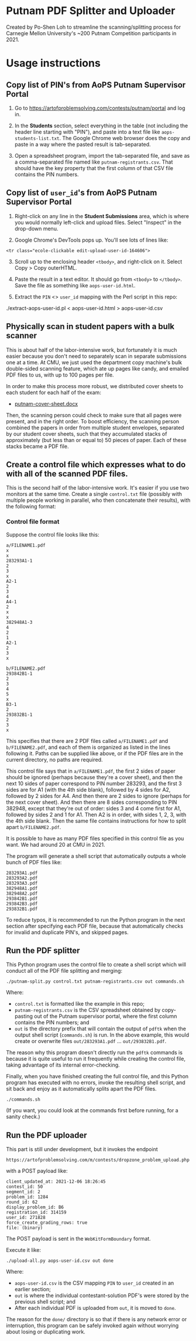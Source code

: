 # Putnam PDF Splitter and Uploader

Created by Po-Shen Loh to streamline the scanning/splitting process for
Carnegie Mellon University's ~200 Putnam Competition participants in 2021.

# Usage instructions

## Copy list of PIN's from AoPS Putnam Supervisor Portal

1. Go to https://artofproblemsolving.com/contests/putnam/portal and log in.

2. In the **Students** section, select everything in the table (not
   including the header line starting with "PIN"), and paste into a text
   file like `aops-students-list.txt`. The Google Chrome web browser does
   the copy and paste in a way where the pasted result is tab-separated.

3. Open a spreadsheet program, import the tab-separated file, and save as a
   comma-separated file named like `putnam-registrants.csv`. That should
   have the key property that the first column of that CSV file contains
   the PIN numbers. 

## Copy list of `user_id`'s from AoPS Putnam Supervisor Portal

1. Right-click on any line in the **Student Submissions** area, which is
   where you would normally left-click and upload files. Select "Inspect"
   in the drop-down menu.

2. Google Chrome's DevTools pops up. You'll see lots of lines like:

```
<tr class="ecole-clickable edit-upload-user-id-164606">
```

3. Scroll up to the enclosing header `<tbody>`, and right-click on it.
   Select Copy > Copy outerHTML.

4. Paste the result in a text editor. It should go from `<tbody>` to
   `</tbody>`. Save the file as something like `aops-user-id.html`.

5. Extract the `PIN` <> `user_id` mapping with the Perl script in this
   repo:

./extract-aops-user-id.pl < aops-user-id.html > aops-user-id.csv

## Physically scan in student papers with a bulk scanner

This is about half of the labor-intensive work, but fortunately it is much
easier because you don't need to separately scan in separate submissions
one at a time. At CMU, we just used the department copy machine's bulk
double-sided scanning feature, which ate up pages like candy, and emailed
PDF files to us, with up to 100 pages per file.

In order to make this process more robust, we distributed cover sheets to
each student for each half of the exam:

* [putnam-cover-sheet.docx](putnam-cover-sheet.docx)

Then, the scanning person could check to make sure that all pages were
present, and in the right order. To boost efficiency, the scanning person
combined the papers in order from multiple student envelopes, separated by
our student cover sheets, such that they accumulated stacks of
approximately (but less than or equal to) 50 pieces of paper. Each of these
stacks became a PDF file.


## Create a control file which expresses what to do with all of the scanned PDF files.

This is the second half of the labor-intensive work. It's easier if you use
two monitors at the same time. Create a single `control.txt` file (possibly
with multiple people working in parallel, who then concatenate their
results), with the following format:

### Control file format

Suppose the control file looks like this:

```
a/FILENAME1.pdf
x
x
283293A1-1
2
3
x
A2-1
2
3
4
A4-1
2
x
x
382948A1-3
4
2
1
A2-1
2
3
x

b/FILENAME2.pdf
293842B1-1
2
3
4
5
x
B3-1
2
293832B1-1
2
3
x
```

This specifies that there are 2 PDF files called `a/FILENAME1.pdf` and
`b/FILENAME2.pdf`, and each of them is organized as listed in the lines
following it. Paths can be supplied like above, or if the PDF files are in
the current directory, no paths are required.

This control file says that in `a/FILENAME1.pdf`, the first 2 sides of
paper should be ignored (perhaps because they're a cover sheet), and then
the next 10 sides of paper correspond to PIN number 283293, and the first 3
sides are for A1 (with the 4th side blank), followed by 4 sides for A2,
followed by 2 sides for A4.  And then there are 2 sides to ignore (perhaps
for the next cover sheet).  And then there are 8 sides corresponding to PIN
382948, except that they're out of order: sides 3 and 4 come first for A1,
followed by sides 2 and 1 for A1. Then A2 is in order, with sides 1, 2, 3,
with the 4th side blank.  Then the same file contains instructions for how
to split apart `b/FILENAME2.pdf`.

It is possible to have as many PDF files specified in this control file as
you want. We had around 20 at CMU in 2021.

The program will generate a shell script that automatically outputs a whole
bunch of PDF files like:

```
283293A1.pdf
283293A2.pdf
283293A3.pdf
382948A1.pdf
382948A2.pdf
293842B1.pdf
293842B3.pdf
293832B1.pdf
```

To reduce typos, it is recommended to run the Python program in the next
section after specifying each PDF file, because that automatically checks
for invalid and duplicate PIN's, and skipped pages.


## Run the PDF splitter

This Python program uses the control file to create a shell script which
will conduct all of the PDF file splitting and merging:

```
./putnam-split.py control.txt putnam-registrants.csv out commands.sh
```

Where:

* `control.txt` is formatted like the example in this repo;
* `putnam-registrants.csv` is the CSV spreadsheet obtained by copy-pasting
  out of the Putnam supervisor portal, where the first column contains the
  PIN numbers; and
* `out` is the directory prefix that will contain the output of `pdftk`
  when the output shell script (`commands.sh`) is run. In the above
  example, this would create or overwrite files `out/283293A1.pdf` ...
  `out/293832B1.pdf`.

The reason why this program doesn't directly run the `pdftk` commands is
because it is quite useful to run it frequently while creating the control
file, taking advantage of its internal error-checking.

Finally, when you have finished creating the full control file, and this
Python program has executed with no errors, invoke the resulting shell
script, and sit back and enjoy as it automatically splits apart the PDF
files.

```
./commands.sh
```

(If you want, you could look at the commands first before running, for a
sanity check.)


## Run the PDF uploader

This part is still under development, but it invokes the endpoint 

```
https://artofproblemsolving.com/m/contests/dropzone_problem_upload.php
```

with a POST payload like:

```
client_updated_at: 2021-12-06 18:26:45
contest_id: 50
segment_id: 2
problem_id: 1284
round_id: 62
display_problem_id: B6
registration_id: 314159
user_id: 271828
force_create_grading_rows: true
file: (binary)
```

The POST payload is sent in the `WebKitFormBoundary` format.

Execute it like:

```
./upload-all.py aops-user-id.csv out done
```

Where:

* `aops-user-id.csv` is the CSV mapping `PIN` to `user_id` created in an
  earlier section;
* `out` is where the individual contestant-solution PDF's were stored by
  the previous shell script; and
* After each individual PDF is uploaded from `out`, it is moved to `done`.

The reason for the `done/` directory is so that if there is any network
error or interruption, this program can be safely invoked again without
worrying about losing or duplicating work.
